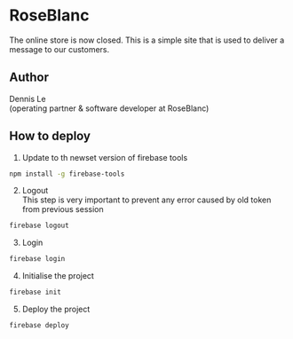 # RoseBlanc
The online store is now closed. This is a simple site that is used to deliver a message to our customers.

## Author
Dennis Le <br />
(operating partner & software developer at RoseBlanc)

## How to deploy
1. Update to th newset version of firebase tools
```bash
npm install -g firebase-tools
```
2. Logout <br />
This step is very important to prevent any error caused by old token from previous session
```bash
firebase logout
```

3. Login
```bash
firebase login
```
4. Initialise the project
```bash
firebase init
```
5. Deploy the project
```bash
firebase deploy
```